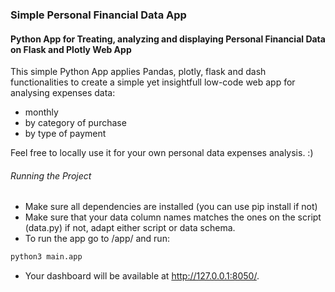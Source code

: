 ### Simple Personal Financial Data App
#### Python App for Treating, analyzing and displaying Personal Financial Data on Flask and Plotly Web App

This simple Python App applies Pandas, plotly, flask and dash functionalities to create a simple yet insightfull 
low-code web app for analysing expenses data:

- monthly
- by category of purchase
- by type of payment


Feel free to locally use it for your own personal data expenses analysis. :)

###### Running the Project

- Make sure all dependencies are installed (you can use pip install if not)
- Make sure that your data column names matches the ones on the script (data.py) if not, adapt either script or data schema.
- To run the app go to /app/ and run:
```python
python3 main.app
```
- Your dashboard will be available at http://127.0.0.1:8050/.
